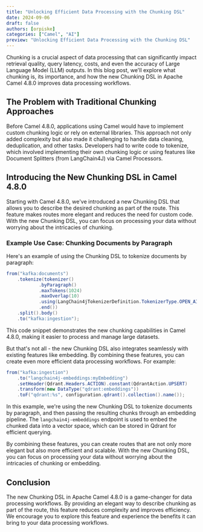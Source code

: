 ```yaml
---
title: "Unlocking Efficient Data Processing with the Chunking DSL"
date: 2024-09-06
draft: false
authors: [orpiske]
categories: ["Camel", "AI"]
preview: "Unlocking Efficient Data Processing with the Chunking DSL"
---
```


Chunking is a crucial aspect of data processing that can significantly impact retrieval quality, query latency, costs, and even the accuracy of Large Language Model (LLM) outputs. In this blog post, we'll explore what chunking is, its importance, and how the new Chunking DSL in Apache Camel 4.8.0 improves data processing workflows.

## The Problem with Traditional Chunking Approaches

Before Camel 4.8.0, applications using Camel would have to implement custom chunking logic or rely on external libraries. This approach not only added complexity but also made it challenging to handle data cleaning, deduplication, and other tasks. Developers had to write code to tokenize, which involved implementing their own chunking logic or using features like Document Splitters (from LangChain4J) via Camel Processors.

## Introducing the New Chunking DSL in Camel 4.8.0

Starting with Camel 4.8.0, we've introduced a new Chunking DSL that allows you to describe the desired chunking as part of the route. This feature makes routes more elegant and reduces the need for custom code. With the new Chunking DSL, you can focus on processing your data without worrying about the intricacies of chunking.

### Example Use Case: Chunking Documents by Paragraph

Here's an example of using the Chunking DSL to tokenize documents by paragraph:
```java
from("kafka:documents")
	.tokenize(tokenizer()
			.byParagraph()
			.maxTokens(1024)
			.maxOverlap(10)
			.using(LangChain4jTokenizerDefinition.TokenizerType.OPEN_AI)
			.end())
	.split().body()
	.to("kafka:ingestion");
```

This code snippet demonstrates the new chunking capabilities in Camel 4.8.0, making it easier to process and manage large datasets.

But that's not all - the new Chunking DSL also integrates seamlessly with existing features like embedding. By combining these features, you can create even more efficient data processing workflows. For example:

```java
from("kafka:ingestion")
	.to("langchain4j-embeddings:myEmbedding")
	.setHeader(Qdrant.Headers.ACTION).constant(QdrantAction.UPSERT)
	.transform(new DataType("qdrant:embeddings"))
	.toF("qdrant:%s", configuration.qdrant().collection().name());
```

In this example, we're using the new Chunking DSL to tokenize documents by paragraph, and then passing the resulting chunks through an embedding pipeline. The `langchain4j-embeddings` endpoint is used to embed the chunked data into a vector space, which can be stored in Qdrant for efficient querying.

By combining these features, you can create routes that are not only more elegant but also more efficient and scalable. With the new Chunking DSL, you can focus on processing your data without worrying about the intricacies of chunking or embedding.

## Conclusion

The new Chunking DSL in Apache Camel 4.8.0 is a game-changer for data processing workflows. By providing an elegant way to describe chunking as part of the route, this feature reduces complexity and improves efficiency. We encourage you to explore this feature and experience the benefits it can bring to your data processing workflows.

